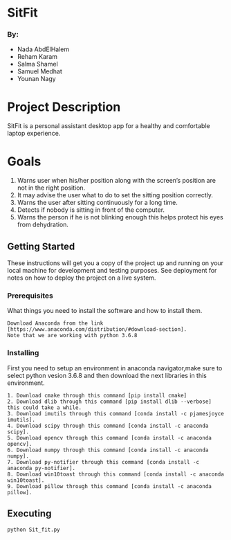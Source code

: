 # SitFit
### By:
- Nada AbdElHalem
- Reham Karam
- Salma Shamel
- Samuel Medhat
- Younan Nagy

# Project Description

SitFit is a personal assistant desktop app for a healthy and comfortable laptop experience.


# Goals

1. Warns user when his/her position along with the screen’s position are not in the right position.
2. It may advise the user what to do to set the sitting position correctly.
3. Warns the user after sitting continuously for a long time.
4. Detects if nobody is sitting in front of the computer.
5. Warns the person if he is not blinking enough this helps protect his eyes from dehydration.


## Getting Started

These instructions will get you a copy of the project up and running on your local machine for development and testing purposes. See deployment for notes on how to deploy the project on a live system.

### Prerequisites

What things you need to install the software and how to install them.

```
Download Anaconda from the link [https://www.anaconda.com/distribution/#download-section].
Note that we are working with python 3.6.8
```

### Installing


First you need to setup an environment in anaconda navigator,make sure to select python vesion 3.6.8 and then download the next libraries in this environment.
```
1. Download cmake through this command [pip install cmake]
2. Download dlib through this command [pip install dlib --verbose] this could take a while.                                     
3. Download imutils through this command [conda install -c pjamesjoyce imutils].
4. Download scipy through this command [conda install -c anaconda scipy].
5. Download opencv through this command [conda install -c anaconda opencv].
6. Download numpy through this command [conda install -c anaconda numpy].
7. Download py-notifier through this command [conda install -c anaconda py-notifier].
8. Download win10toast through this command [conda install -c anaconda win10toast].
9. Download pillow through this command [conda install -c anaconda pillow].
```

## Executing
```
python Sit_fit.py
```
